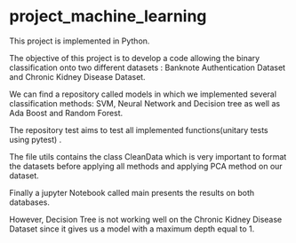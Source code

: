 # project_machine_learning
This project is implemented in Python.

The objective of this project is to develop a code allowing the binary classification onto two different datasets : Banknote Authentication Dataset and Chronic Kidney
Disease Dataset.

We can find a repository called models in which we implemented several classification methods: SVM, Neural Network and Decision tree as well as Ada Boost and Random Forest.

The repository test aims to test all implemented functions(unitary tests using pytest) .

The file utils contains the class CleanData which is very important to format the datasets before applying all methods and applying PCA method on our dataset.

Finally a jupyter Notebook called main presents the results on both databases. 

However, Decision Tree is not working well on the Chronic Kidney Disease Dataset since it gives us a model with a maximum depth equal to 1. 
